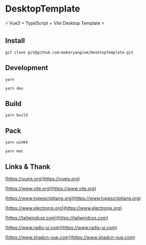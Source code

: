 # DesktopTemplate

⚡ Vue3 + TypeScript + Vite Desktop Template ⚡

## Install

```shell
git clone git@github.com:makeryangcom/DesktopTemplate.git
```

## Development

```shell
yarn
```

```shell
yarn dev
```

## Build

```shell
yarn build
```

## Pack

```shell
yarn win64
```

```shell
yarn mac
```

## Links & Thank

[https://vuejs.org](https://vuejs.org)

[https://www.vite.org](https://www.vite.org)

[https://www.typescriptlang.org](https://www.typescriptlang.org)

[https://www.electronjs.org](https://www.electronjs.org)

[https://tailwindcss.com](https://tailwindcss.com)

[https://www.radix-ui.com](https://www.radix-ui.com)

[https://www.shadcn-vue.com](https://www.shadcn-vue.com)
